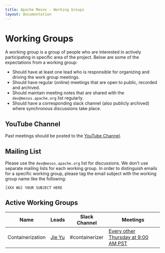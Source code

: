 ```yaml
---
title: Apache Mesos - Working Groups
layout: documentation
---
```


# Working Groups

A working group is a group of people who are interested in actively participating in specific area of the project.
Below are some of the expectations from a working group:

* Should have at least one lead who is responsible for organizing and driving the work group meetings.
* Should have regular (online) meetings that are open to public, recorded and archived.
* Should maintain meeting notes that are shared with the `dev@mesos.apache.org` list regularly.
* Should have a corresponding slack channel (also publicly archived) where synchronous discussions take place.

## YouTube Channel

Past meetings should be posted to the [YouTube Channel](https://www.youtube.com/channel/UC0wxLxgX8ilUn0m31lCpzAw).

## Mailing List

Please use the `dev@mesos.apache.org` list for discussions.
We don't use separate mailing lists for each working group.
In order to distinguish emails for a specific working group, please tag the email subject with the working group name like the following:

    [XXX WG] YOUR SUBJECT HERE


## Active Working Groups

| Name | Leads | Slack Channel | Meetings |
|------|-------|---------------|----------|
| Containerization | [Jie Yu](yujie.jay@gmail.com) | #containerizer | [Every other Thursday at 9:00 AM PST](https://docs.google.com/document/d/1z55a7tLZFoRWVuUxz1FZwgxkHeugtc2nHR89skFXSpU/edit?usp=sharing) |
